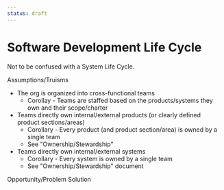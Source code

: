 ```yaml
---
status: draft
---
```

# Software Development Life Cycle
Not to be confused with a System Life Cycle.

Assumptions/Truisms
* The org is organized into cross-functional teams
    * Corollay - Teams are staffed based on the products/systems they own and their scope/charter
* Teams directly own internal/external products (or clearly defined product sections/areas)
   * Corollary - Every product (and product section/area) is owned by a single team
   * See "Ownership/Stewardship"  
* Teams directly own internal/external systems
   * Corollary - Every system is owned by a single team
   * See "Ownership/Stewardship" document

Opportunity/Problem Solution
